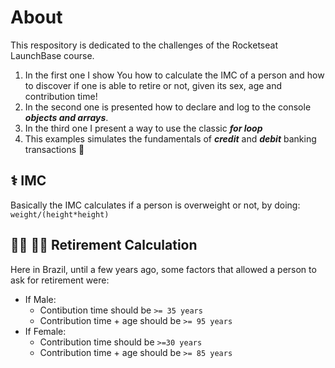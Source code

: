 # About
This respository is dedicated to the challenges of the Rocketseat LaunchBase course.
1) In the first one I show You how to calculate the IMC of a person and how to discover if one is able
to retire or not, given its sex, age and contribution time!
2) In the second one is presented how to declare and log to the console **_objects and arrays_**.
3) In the third one I present a way to use the classic **_for loop_**
4) This examples simulates the fundamentals of **_credit_** and **_debit_** banking transactions 💸 
## ⚕️ IMC
Basically the IMC calculates if a person is overweight or not, by doing:
`weight/(height*height)`

## 👵🏾 👴🏿 Retirement Calculation
Here in Brazil, until a few years ago, some factors that allowed a person to ask for retirement were:
- If Male:
  * Contibution time should be `>= 35 years`
  * Contribution time + age should be `>= 95 years`
- If Female:
  * Contribution time should be `>=30 years`
  * Contribution time + age should be `>= 85 years`